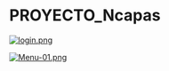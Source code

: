 # PROYECTO_Ncapas





[![login.png](https://i.postimg.cc/mhfxScmR/login.png)](https://postimg.cc/zHjPzfmP)








[![Menu-01.png](https://i.postimg.cc/Gt5Pfk1Z/Menu-01.png)](https://postimg.cc/zHTRbHvj)









